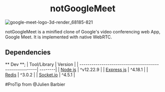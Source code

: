<h1 align='center'>notGoogleMeet</h1>

![google-meet-logo-3d-render_68185-821](https://user-images.githubusercontent.com/88312276/189740390-031f0bca-b501-4b9e-900b-34e4878354e6.jpg)

notGoogleMeet is a minified clone of Google's video conferencing web App, Google Meet. It is implemented with native WebRTC.

## Dependencies
** Dev **;
| Tool/Library                                            | Version |
| --------------------------------------------------------| --------|
| [Node js](https://www.rust-lang.org/)                   | ^v12.22.9 |
| [Express js]()                                          | ^4.18.1 |
| [Redis](https://redis.io/)                              | ^3.0.2 |
| [Socket.io](https://socket.io/)                         | ^4.5.1 |


 #ProTip from @Julien Barbier
